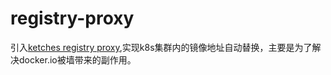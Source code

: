 # registry-proxy

引入[ketches registry proxy](https://github.com/ketches/registry-proxy),实现k8s集群内的镜像地址自动替换，主要是为了解决docker.io被墙带来的副作用。
